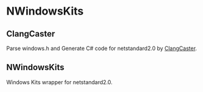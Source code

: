 # NWindowsKits


## ClangCaster

Parse windows.h and Generate C# code for netstandard2.0 by [ClangCaster](https://github.com/ousttrue/ClangCaster).

## NWindowsKits

Windows Kits wrapper for netstandard2.0.
